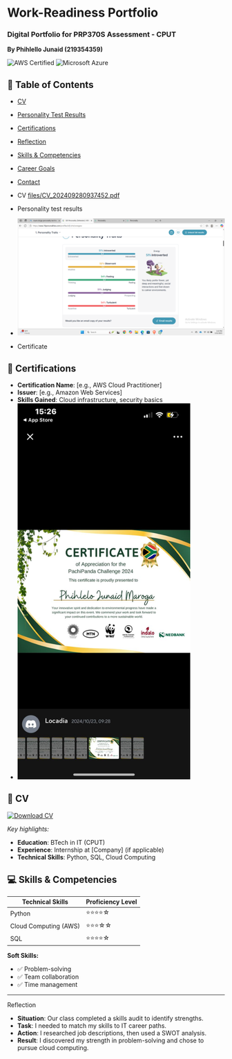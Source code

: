 # Work-Readiness Portfolio  
### Digital Portfolio for PRP370S Assessment - CPUT  
**By Phihlello Junaid (219354359)** 

![AWS Certified](https://img.shields.io/badge/AWS-Certified-orange)
![Microsoft Azure](https://img.shields.io/badge/Microsoft%20Azure-Fundamentals-blue)

## 📑 Table of Contents
 
- [CV](#cv)  
- [Personality Test Results](#personality-test-results)  
- [Certifications](#certifications)  
- [Reflection](#reflection)  
- [Skills & Competencies](#skills--competencies)  
- [Career Goals](#career-goals)  
- [Contact](#contact)  
  

 -  CV [files/CV_202409280937452.pdf](CV_202409280937452.pdf)
 -  Personality test results
 -   <img src="/Screenshot%20(45).png" alt="My Results" width="500" />
 
 - Certificate

  ## 📜 Certifications  
  

- **Certification Name**: [e.g., AWS Cloud Practitioner]  
- **Issuer**: [e.g., Amazon Web Services]  
- **Skills Gained**: Cloud infrastructure, security basics  
 - <img src="/WhatsApp%20Image%202025-05-21%20at%2015.28.09_31d36ec3.jpg" alt="Personality Test Results" width="400" />
## 📄 CV  
  [![Download CV](https://img.shields.io/badge/Download-CV-green)](files/CV_202409280937452.pdf)  

  *Key highlights:*  
  - **Education**: BTech in IT (CPUT)  
  - **Experience**: Internship at [Company] (if applicable)  
  - **Technical Skills**: Python, SQL, Cloud Computing
## 💻 Skills & Competencies  

| Technical Skills      | Proficiency Level |  
|-----------------------|------------------|  
| Python               | ⭐⭐⭐⭐☆          |  
| Cloud Computing (AWS)| ⭐⭐⭐☆☆          |  
| SQL                  | ⭐⭐⭐⭐☆          |  

**Soft Skills:**  
- ✅ Problem-solving  
- ✅ Team collaboration  
- ✅ Time management
 
 
 
---
Reflection  
- **Situation**: Our class completed a skills audit to identify strengths.  
- **Task**: I needed to match my skills to IT career paths.  
- **Action**: I researched job descriptions, then used a SWOT analysis.  
- **Result**: I discovered my strength in problem-solving and chose to pursue cloud computing.  
